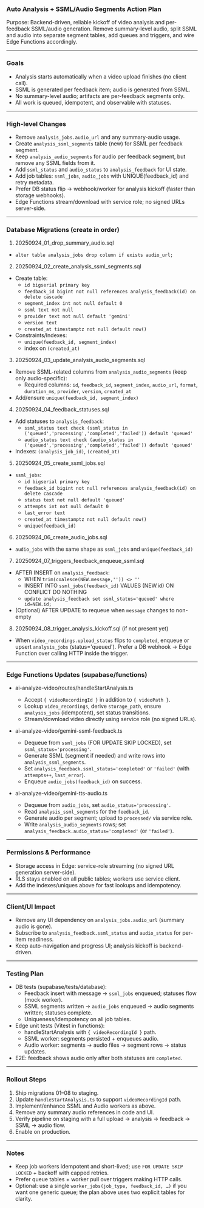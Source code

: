 ### Auto Analysis + SSML/Audio Segments Action Plan

Purpose: Backend-driven, reliable kickoff of video analysis and per-feedback SSML/audio generation. Remove summary-level audio, split SSML and audio into separate segment tables, add queues and triggers, and wire Edge Functions accordingly.

---

### Goals
- Analysis starts automatically when a video upload finishes (no client call).
- SSML is generated per feedback item; audio is generated from SSML.
- No summary-level audio; artifacts are per-feedback segments only.
- All work is queued, idempotent, and observable with statuses.

---

### High-level Changes
- Remove `analysis_jobs.audio_url` and any summary-audio usage.
- Create `analysis_ssml_segments` table (new) for SSML per feedback segment.
- Keep `analysis_audio_segments` for audio per feedback segment, but remove any SSML fields from it.
- Add `ssml_status` and `audio_status` to `analysis_feedback` for UI state.
- Add job tables: `ssml_jobs`, `audio_jobs` with UNIQUE(feedback_id) and retry metadata.
- Prefer DB status flip → webhook/worker for analysis kickoff (faster than storage webhooks).
- Edge Functions stream/download with service role; no signed URLs server-side.

---

### Database Migrations (create in order)
1) 20250924_01_drop_summary_audio.sql
- `alter table analysis_jobs drop column if exists audio_url;`

2) 20250924_02_create_analysis_ssml_segments.sql
- Create table:
  - `id bigserial primary key`
  - `feedback_id bigint not null references analysis_feedback(id) on delete cascade`
  - `segment_index int not null default 0`
  - `ssml text not null`
  - `provider text not null default 'gemini'`
  - `version text`
  - `created_at timestamptz not null default now()`
- Constraints/Indexes:
  - `unique(feedback_id, segment_index)`
  - index on `(created_at)`

3) 20250924_03_update_analysis_audio_segments.sql
- Remove SSML-related columns from `analysis_audio_segments` (keep only audio-specific):
  - Required columns: `id`, `feedback_id`, `segment_index`, `audio_url`, `format`, `duration_ms`, `provider`, `version`, `created_at`
- Add/ensure `unique(feedback_id, segment_index)`

4) 20250924_04_feedback_statuses.sql
- Add statuses to `analysis_feedback`:
  - `ssml_status text check (ssml_status in ('queued','processing','completed','failed')) default 'queued'`
  - `audio_status text check (audio_status in ('queued','processing','completed','failed')) default 'queued'`
- Indexes: `(analysis_job_id)`, `(created_at)`

5) 20250924_05_create_ssml_jobs.sql
- `ssml_jobs`:
  - `id bigserial primary key`
  - `feedback_id bigint not null references analysis_feedback(id) on delete cascade`
  - `status text not null default 'queued'`
  - `attempts int not null default 0`
  - `last_error text`
  - `created_at timestamptz not null default now()`
  - `unique(feedback_id)`

6) 20250924_06_create_audio_jobs.sql
- `audio_jobs` with the same shape as `ssml_jobs` and `unique(feedback_id)`

7) 20250924_07_triggers_feedback_enqueue_ssml.sql
- AFTER INSERT on `analysis_feedback`:
  - WHEN `trim(coalesce(NEW.message,'')) <> ''`
  - INSERT INTO `ssml_jobs(feedback_id)` VALUES (NEW.id) ON CONFLICT DO NOTHING
  - `update analysis_feedback set ssml_status='queued' where id=NEW.id;`
- (Optional) AFTER UPDATE to requeue when `message` changes to non-empty

8) 20250924_08_trigger_analysis_kickoff.sql (if not present yet)
- When `video_recordings.upload_status` flips to `completed`, enqueue or upsert `analysis_jobs` (status='queued'). Prefer a DB webhook → Edge Function over calling HTTP inside the trigger.

---

### Edge Functions Updates (supabase/functions)
- ai-analyze-video/routes/handleStartAnalysis.ts
  - Accept `{ videoRecordingId }` in addition to `{ videoPath }`.
  - Lookup `video_recordings`, derive `storage_path`, ensure `analysis_jobs` (idempotent), set status transitions.
  - Stream/download video directly using service role (no signed URLs).

- ai-analyze-video/gemini-ssml-feedback.ts
  - Dequeue from `ssml_jobs` (FOR UPDATE SKIP LOCKED), set `ssml_status='processing'`.
  - Generate SSML (segment if needed) and write rows into `analysis_ssml_segments`.
  - Set `analysis_feedback.ssml_status='completed'` or `'failed'` (with `attempts++`, `last_error`).
  - Enqueue `audio_jobs(feedback_id)` on success.

- ai-analyze-video/gemini-tts-audio.ts
  - Dequeue from `audio_jobs`, set `audio_status='processing'`.
  - Read `analysis_ssml_segments` for the `feedback_id`.
  - Generate audio per segment; upload to `processed/` via service role.
  - Write `analysis_audio_segments` rows; set `analysis_feedback.audio_status='completed'` (or `'failed'`).

---

### Permissions & Performance
- Storage access in Edge: service-role streaming (no signed URL generation server-side).
- RLS stays enabled on all public tables; workers use service client.
- Add the indexes/uniques above for fast lookups and idempotency.

---

### Client/UI Impact
- Remove any UI dependency on `analysis_jobs.audio_url` (summary audio is gone).
- Subscribe to `analysis_feedback.ssml_status` and `audio_status` for per-item readiness.
- Keep auto-navigation and progress UI; analysis kickoff is backend-driven.

---

### Testing Plan
- DB tests (supabase/tests/database):
  - Feedback insert with message → `ssml_jobs` enqueued; statuses flow (mock worker).
  - SSML segments written → `audio_jobs` enqueued → audio segments written; statuses complete.
  - Uniqueness/idempotency on all job tables.
- Edge unit tests (Vitest in functions):
  - handleStartAnalysis with `{ videoRecordingId }` path.
  - SSML worker: segments persisted + enqueues audio.
  - Audio worker: segments → audio files → segment rows → status updates.
- E2E: feedback shows audio only after both statuses are `completed`.

---

### Rollout Steps
1) Ship migrations 01–08 to staging.
2) Update `handleStartAnalysis.ts` to support `videoRecordingId` path.
3) Implement/enhance SSML and Audio workers as above.
4) Remove any summary audio references in code and UI.
5) Verify pipeline on staging with a full upload → analysis → feedback → SSML → audio flow.
6) Enable on production.

---

### Notes
- Keep job workers idempotent and short-lived; use `FOR UPDATE SKIP LOCKED` + backoff with capped retries.
- Prefer queue tables + worker pull over triggers making HTTP calls.
- Optional: use a single `worker_jobs(job_type, feedback_id, …)` if you want one generic queue; the plan above uses two explicit tables for clarity.


